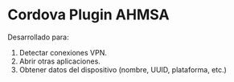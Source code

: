 # Cordova Plugin AHMSA

Desarrollado para:

1. Detectar conexiones VPN.
2. Abrir otras aplicaciones.
3. Obtener datos del dispositivo (nombre, UUID, plataforma, etc.)
